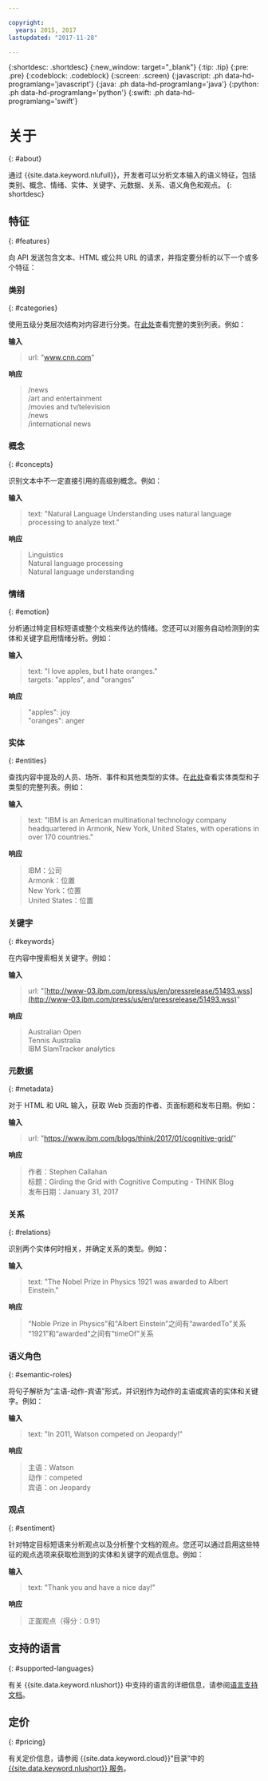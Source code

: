 ```yaml
---

copyright:
  years: 2015, 2017
lastupdated: "2017-11-28"

---
```


{:shortdesc: .shortdesc}
{:new_window: target="_blank"}
{:tip: .tip}
{:pre: .pre}
{:codeblock: .codeblock}
{:screen: .screen}
{:javascript: .ph data-hd-programlang='javascript'}
{:java: .ph data-hd-programlang='java'}
{:python: .ph data-hd-programlang='python'}
{:swift: .ph data-hd-programlang='swift'}

# 关于
{: #about}

通过 {{site.data.keyword.nlufull}}，开发者可以分析文本输入的语义特征，包括类别、概念、情绪、实体、关键字、元数据、关系、语义角色和观点。
{: shortdesc}

## 特征
{: #features}

向 API 发送包含文本、HTML 或公共 URL 的请求，并指定要分析的以下一个或多个特征：

### 类别
{: #categories}

使用五级分类层次结构对内容进行分类。在[此处](/docs/services/natural-language-understanding/categories.html)查看完整的类别列表。例如：

**输入**
> url: "www.cnn.com"

**响应**
> /news </br>
> /art and entertainment </br>
> /movies and tv/television </br>
> /news </br>
> /international news

### 概念
{: #concepts}

识别文本中不一定直接引用的高级别概念。例如：

**输入**
> text: "Natural Language Understanding uses natural language processing to analyze text."

**响应**
> Linguistics </br>
> Natural language processing </br>
> Natural language understanding

### 情绪
{: #emotion}

分析通过特定目标短语或整个文档来传达的情绪。您还可以对服务自动检测到的实体和关键字启用情绪分析。例如：

**输入**
> text: "I love apples, but I hate oranges." </br>
> targets: "apples", and "oranges"

**响应**
> "apples": joy </br>
> "oranges": anger

### 实体
{: #entities}

查找内容中提及的人员、场所、事件和其他类型的实体。在[此处](/docs/services/natural-language-understanding/entity-types.html)查看实体类型和子类型的完整列表。例如：

**输入**
> text: "IBM is an American multinational technology company headquartered in Armonk, New York, United States, with operations in over 170 countries."

**响应**
> IBM：公司</br>
> Armonk：位置</br>
> New York：位置</br>
> United States：位置

### 关键字
{: #keywords}

在内容中搜索相关关键字。例如：

**输入**
>url: "[http://www-03.ibm.com/press/us/en/pressrelease/51493.wss](http://www-03.ibm.com/press/us/en/pressrelease/51493.wss)"

**响应**
>Australian Open </br>
>Tennis Australia </br>
>IBM SlamTracker analytics

### 元数据
{: #metadata}

对于 HTML 和 URL 输入，获取 Web 页面的作者、页面标题和发布日期。例如：

**输入**
>url: "https://www.ibm.com/blogs/think/2017/01/cognitive-grid/"

**响应**
>作者：Stephen Callahan </br>
>标题：Girding the Grid with Cognitive Computing - THINK Blog </br>
>发布日期：January 31, 2017

### 关系
{: #relations}

识别两个实体何时相关，并确定关系的类型。例如：

**输入**
>text: "The Nobel Prize in Physics 1921 was awarded to Albert Einstein."

**响应**
>“Noble Prize in Physics”和“Albert Einstein”之间有“awardedTo”关系</br>
>“1921”和“awarded”之间有“timeOf”关系

### 语义角色
{: #semantic-roles}

将句子解析为“主语-动作-宾语”形式，并识别作为动作的主语或宾语的实体和关键字。例如：

**输入**
>text: "In 2011, Watson competed on Jeopardy!"

**响应**
>主语：Watson</br>
>动作：competed</br>
>宾语：on Jeopardy

### 观点
{: #sentiment}

针对特定目标短语来分析观点以及分析整个文档的观点。您还可以通过启用这些特征的观点选项来获取检测到的实体和关键字的观点信息。例如：

**输入**
>text: "Thank you and have a nice day!"

**响应**
>正面观点（得分：0.91）

## 支持的语言
{: #supported-languages}

有关 {{site.data.keyword.nlushort}} 中支持的语言的详细信息，请参阅[语言支持文档](/docs/services/natural-language-understanding/language-support.html)。

## 定价
{: #pricing}

有关定价信息，请参阅 {{site.data.keyword.cloud}}“目录”中的 [{{site.data.keyword.nlushort}} 服务](https://console.bluemix.net/catalog/services/natural-language-understanding)。
